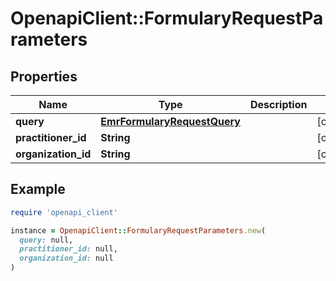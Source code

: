 # OpenapiClient::FormularyRequestParameters

## Properties

| Name | Type | Description | Notes |
| ---- | ---- | ----------- | ----- |
| **query** | [**EmrFormularyRequestQuery**](EmrFormularyRequestQuery.md) |  | [optional] |
| **practitioner_id** | **String** |  | [optional] |
| **organization_id** | **String** |  | [optional] |

## Example

```ruby
require 'openapi_client'

instance = OpenapiClient::FormularyRequestParameters.new(
  query: null,
  practitioner_id: null,
  organization_id: null
)
```

